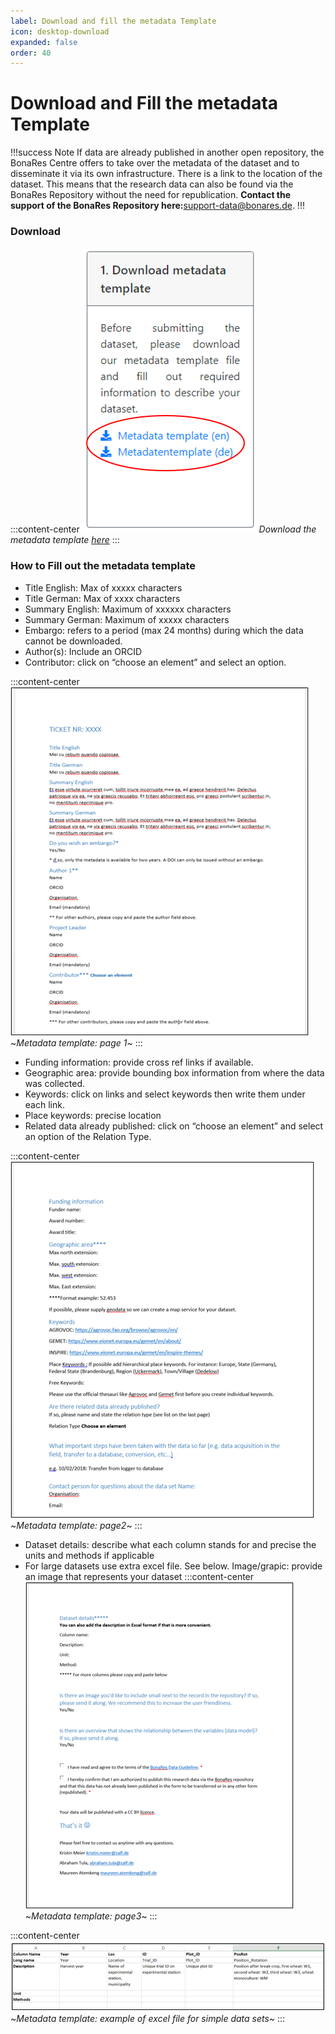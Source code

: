 ```yaml
---
label: Download and fill the metadata Template
icon: desktop-download
expanded: false
order: 40
---
```

# Download and Fill the metadata Template

!!!success Note
If data are already published in another open repository, the BonaRes Centre offers to take over the metadata of the dataset and to disseminate it via its own infrastructure. There is a link to the location of the dataset. This means that the research data can also be found via the BonaRes Repository without the need for republication. **Contact the support of the BonaRes Repository here:**[support-data@bonares.de](support-data@bonares.de).
!!!

### Download

:::content-center
![](/static/img/fig_download_metadata.png)
_Download the metadata template [here](https://tools.bonares.de/submission/)_
:::

### How to Fill out the metadata template

- Title English: Max of xxxxx characters
- Title German: Max of xxxx characters
- Summary English: Maximum of xxxxxx characters
- Summary German: Maximum of xxxxx characters
- Embargo:  refers to a period (max 24 months) during which the data cannot be downloaded.
- Author(s): Include an ORCID
- Contributor: click on “choose an element” and select an option.

:::content-center
![](/static/img/fig_template_page1.png)
~_Metadata template: page 1_~
:::

- Funding information: provide cross ref links if available.
- Geographic area: provide bounding box information from where the data was collected.
- Keywords: click on links and select keywords then write them under each link.
- Place keywords: precise location
- Related data already published: click on “choose an element” and select an option of the Relation Type.

:::content-center
![](/static/img/fig_template_page2.png)
~_Metadata template: page2_~
:::

- Dataset details: describe what each column stands for and precise the units and methods if applicable
- For large datasets use extra excel file. See below. Image/grapic: provide an image that represents your dataset
:::content-center
![](/static/img/fig_template_page3.png)
~_Metadata template: page3_~
:::



:::content-center
![](/static/img/fig_metadata_excel_example.png)
~_Metadata template: example of excel file for simple data sets_~
:::


